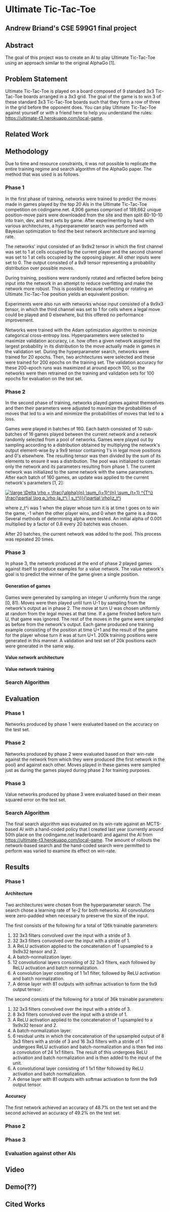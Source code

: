 # Ultimate Tic-Tac-Toe
## Andrew Briand's CSE 599G1 final project

## Abstract

The goal of this project was to create an AI to play Ultimate Tic-Tac-Toe using an approach similar to the original AlphaGo \[1\].

## Problem Statement

Ultimate Tic-Tac-Toe is played on a board composed of 9 standard 3x3 Tic-Tac-Toe boards arranged in a 3x3 grid. The goal of the game is to win 3 of these standard 3x3 Tic-Tac-Toe boards such that they form a row of three in the grid before the opponent does. You can play Ultimate Tic-Tac-Toe against yourself or with a friend here to help you understand the rules: https://ultimate-t3.herokuapp.com/local-game.

## Related Work



## Methodology

Due to time and resource constraints, it was not possible to replicate the entire training regime and search algorithm of the AlphaGo paper. The method that was used is as follows.

### Phase 1

In the first phase of training, networks were trained to predict the moves made in games played by the top 20 AIs in the Ultimate Tic-Tac-Toe competition on codingame.net. 4,906 games comprised of 189,662 unique position-move pairs were downloaded from the site and then split 80-10-10 into train, dev, and test sets by game. After experimenting by hand with various architectures, a hyperparameter search was performed with Bayesian optimization to find the best network architecture and learning rate.

The networks' input consisted of an 9x9x2 tensor in which the first channel was set to 1 at cells occupied by the current player and the second channel was set to 1 at cells occupied by the opposing player. All other inputs were set to 0. The output consisted of a 9x9 tensor representing a probability distribution over possible moves.

During training, positions were randomly rotated and reflected before being input into the network in an attempt to reduce overfitting and make the network more robust. This is possible because reflecting or rotating an Ultimate Tic-Tac-Toe position yields an equivalent position. 

Experiments were also run with networks whose input consisted of a 9x9x3 tensor, in which the third channel was set to 1 for cells where a legal move could be played and 0 elsewhere, but this offered no performance improvement.

Networks were trained with the Adam optimization algorithm to minimize categorical cross-entropy loss. Hyperparameters were selected to maximize validation accuracy, i.e. how often a given network assigned the largest probability in its distribution to the move actually made in games in the validation set. During the hyperparameter search, networks were trained for 20 epochs. Then, two architectures were selected and these were trained for 200 epochs on the training set. The validation accuracy for these 200-epoch runs was maximized at around epoch 100, so the networks were then retrained on the training and validation sets for 100 epochs for evaluation on the test set.

### Phase 2

In the second phase of training, networks played games against themselves and then their parameters were adjusted to maximize the probabilities of moves that led to a win and minimize the probabilities of moves that led to a loss. 

Games were played in batches of 160. Each batch consisted of 10 sub-batches of 16 games played between the current network and a network randomly selected from a pool of networks. Games were played out by sampling according to a distribution obtained by multiplying the network's output element-wise by a 9x9 tensor containing 1's in legal move positions and 0's elsewhere. The resulting tensor was then divided by the sum of its elements to ensure it was a distribution. The pool was initialized to contain only the network and its parameters resulting from phase 1. The current network was initialized to the same network with the same parameters. After each batch of 160 games, an update was applied to the current network's parameters \[1, 2\]:

<a href="https://www.codecogs.com/eqnedit.php?latex=\dpi{200}&space;\large&space;\Delta&space;\rho&space;=&space;\frac{\alpha}{n}&space;\sum_{i=1}^{n}&space;\sum_{t=1}&space;^{T^i}&space;\frac{\partial&space;\log&space;p_\rho&space;(a_t^i&space;|&space;s_t^i)}{\partial&space;\rho}z_t^i" target="_blank"><img src="https://latex.codecogs.com/gif.latex?\dpi{200}&space;\large&space;\Delta&space;\rho&space;=&space;\frac{\alpha}{n}&space;\sum_{i=1}^{n}&space;\sum_{t=1}&space;^{T^i}&space;\frac{\partial&space;\log&space;p_\rho&space;(a_t^i&space;|&space;s_t^i)}{\partial&space;\rho}z_t^i" title="\large \Delta \rho = \frac{\alpha}{n} \sum_{i=1}^{n} \sum_{t=1} ^{T^i} \frac{\partial \log p_\rho (a_t^i | s_t^i)}{\partial \rho}z_t^i" /></a>

where z_t^i was 1 when the player whose turn it is at time t goes on to win the game, -1 when the other player wins, and 0 when the game is a draw. Several methods of determining alpha were tested. An initial alpha of 0.001 multiplied by a factor of 0.8 every 20 batches was chosen. 

After 20 batches, the current network was added to the pool. This process was repeated 20 times.

### Phase 3

In phase 3, the network produced at the end of phase 2 played games against itself to produce examples for a value network. The value network's goal is to predict the winner of the game given a single position. 

#### Generation of games

Games were generated by sampling an integer U uniformly from the range \[0, 81). Moves were then played until turn U-1 by sampling from the network's output as in phase 2. The move at turn U was chosen uniformly at random from the legal moves at that time. If a game finished before turn U, that game was ignored. The rest of the moves in the game were sampled as before from the network's output. Each game produced one training example consisting of the position at time U+1 and the result of the game for the player whose turn it was at turn U+1. 200k training positions were generated in this manner. A validation and test set of 20k positions each were generated in the same way.

#### Value network architecture

#### Value network training

### Search Algorithm

## Evaluation

### Phase 1

Networks produced by phase 1 were evaluated based on the accuracy on the test set.

### Phase 2

Networks produced by phase 2 were evaluated based on their win-rate against the network from which they were produced (the first network in the pool) and against each other. Moves played in these games were sampled just as during the games played during phase 2 for training purposes.

### Phase 3

Value networks produced by phase 3 were evaluated based on their mean squared error on the test set.

### Search Algorithm

The final search algorithm was evaluated on its win-rate against an MCTS-based AI with a hand-coded policy that I created last year (currently around 50th place on the codingame.net leaderboard) and against the AI from https://ultimate-t3.herokuapp.com/local-game. The amount of rollouts the network-based search and the hand-coded search were permitted to perform was varied to examine its effect on win-rate.

## Results
### Phase 1
#### Architecture

Two architectures were chosen from the hyperparameter search. The search chose a learning rate of 1e-2 for both networks. All convolutions were zero-padded when necessary to preserve the size of the input.

The first consists of the following for a total of 126k trainable parameters:

1. 32 3x3 filters convolved over the input with a stride of 3.
2. 32 3x3 filters convolved over the input with a stride of 1.
3. A ReLU activation applied to the concatenation of 1 upsampled to a 9x9x32 tensor and 2.
4. A batch-normalization layer.
5. 12 convolutional layers consisting of 32 3x3 filters, each followed by ReLU activation and batch normalization.
6. A convolution layer consiting of 1 1x1 filter, followed by ReLU activation and batch normalization. 
7. A dense layer with 81 outputs with softmax activation to form the 9x9 output tensor. 

The second consists of the following for a total of 36k trainable parameters:
1. 32 3x3 filters convolved over the input with a stride of 3.
2. 8 3x3 filters convolved over the input with a stride of 1.
3. A ReLU activation applied to the concatenation of 1 upsampled to a 9x9x32 tensor and 2.
4. A batch-normalization layer.
5. 6 residual units in which the concatenation of the upsampled output of 8 3x3 filters with a stride of 3 and 16 3x3 filters with a stride of 1 undergoes ReLU activation and batch-normalization and is then fed into a convolution of 24 1x1 filters. The result of this undergoes ReLU activation and batch normalization and is then added to the input of the unit.
6. A convolutional layer consisting of 1 1x1 filter followed by ReLU activation and batch normalization.
7. A dense layer with 81 outputs with softmax activation to form the 9x9 output tensor.

#### Accuracy

The first network achieved an accuracy of 48.7% on the test set and the second achieved an accuracy of 49.2% on the test set.

### Phase 2

### Phase 3

### Evaluation against other AIs

## Video

## Demo(??)

## Cited Works




